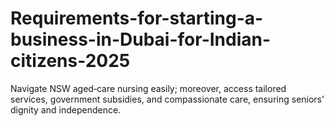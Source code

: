 # Requirements-for-starting-a-business-in-Dubai-for-Indian-citizens-2025
Navigate NSW aged‑care nursing easily; moreover, access tailored services, government subsidies, and compassionate care, ensuring seniors’ dignity and independence.
